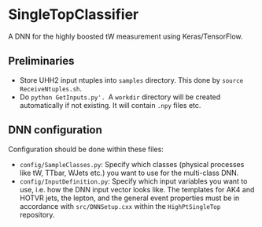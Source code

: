 # SingleTopClassifier

A DNN for the highly boosted tW measurement using Keras/TensorFlow.


## Preliminaries

* Store UHH2 input ntuples into `samples` directory. This done by `source ReceiveNtuples.sh`.
* Do `python GetInputs.py'. `A `workdir` directory will be created automatically if not existing. It will contain `.npy` files etc.


## DNN configuration

Configuration should be done within these files:
* `config/SampleClasses.py`: Specify which classes (physical processes like tW, TTbar, WJets etc.) you want to use for the multi-class DNN.
* `config/InputDefinition.py`: Specify which input variables you want to use, i.e. how the DNN input vector looks like. The templates for AK4 and HOTVR jets, the lepton, and the general event properties must be in accordance with `src/DNNSetup.cxx` within the `HighPtSingleTop` repository.
